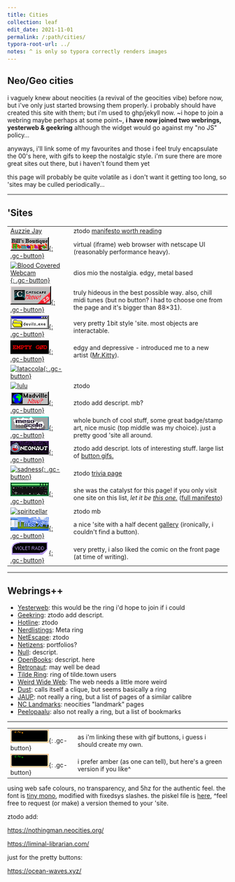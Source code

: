 ```yaml
---
title: Cities
collection: leaf
edit_date: 2021-11-01
permalink: /:path/cities/
typora-root-url: ../
notes: ^ is only so typora correctly renders images
---
```

## Neo/Geo cities

i vaguely knew about neocities (a revival of the geocities vibe) before now, but i've only just started browsing them properly. i probably should have created this site with them; but i'm used to ghp/jekyll now. ~i hope to join a webring maybe perhaps at some point~, **i have now joined two webrings, yesterweb & geekring** although the widget would go against my "no JS" policy…

anyways, i'll link some of my favourites and those i feel truly encapsulate the 00's here, with gifs to keep the nostalgic style. i'm sure there are  more great sites out there, but i haven't found them yet

this page will probably be quite volatile as i don't want it getting too long, so 'sites may be culled periodically…

---

## 'Sites

|  |  |
|---|---|
| [Auzzie Jay](https://auzziejay.com/) | ztodo [manifesto worth reading](https://auzziejay.com/goodbye/) |
| [![Bill's World](/assets/images/web/cities/bills-world.gif){: .gc-button}](https://billsworld.neocities.org/) | virtual (iframe) web browser with netscape UI (reasonably performance heavy). |
| [![Blood Covered Webcam](ztodo){: .gc-button}](https://bloodcoveredwebcam.neocities.org/) | dios mio the nostalgia. edgy, metal based |
| [![Cameron's World](/assets/images/web/cities/cams-world.png){: .gc-button}](https://www.cameronsworld.net/) | truly hideous in the best possible way. also, chill midi tunes (but no button? i had to choose one from the page and it's bigger than 88×31). |
| [![devils.exe](/assets/images/web/cities/devils.gif){: .gc-button}](https://devils.neocities.org/) | very pretty 1bit style 'site. most objects are interactable. |
| [![EMPTY GØD](/assets/images/web/cities/empty-god.gif){: .gc-button}](https://emptygod.neocities.org/) | edgy and depressive - introduced me to a new artist ([Mr.Kitty](https://emptygod.neocities.org/mrkitty.html)). |
| [![lataccola](ztodo){: .gc-button}](https://lataccola.neocities.org/) |  |
| [![lulu](ztodo)](https://lu.tiny-universes.net/index2.html) | ztodo |
| [![madville](/assets/images/web/cities/madville.gif){: .gc-button}](https://madville.neocities.org/) | ztodo add descript. mb? |
| [![meso](/assets/images/web/cities/meso.gif){: .gc-button}](https://mesoscale.neocities.org//) | whole bunch of cool stuff, some great badge/stamp art, nice music (top middle was my choice). just a pretty good 'site all around. |
| [![Neonauticon](/assets/images/web/cities/neonaut.png){: .gc-button}](https://neonaut.neocities.org/) | ztodo add descript. lots of interesting stuff. large list of [button gifs.](https://neonaut.neocities.org/cyber/88x31.html) |
| [![sadness](ztodo){: .gc-button}](https://rainy.gay/) | ztodo [trivia page](https://rainy.gay/trivia.html) |
| [![sadness](/assets/images/web/cities/sadness.gif){: .gc-button}](https://sadgrl.online/about/) | she was the catalyst for this page! if you only visit one site on this list, _let it be [this one.](https://sadgrl.online/newoldweb/surftheweb.html)_ ([full manifesto](https://sadgrl.online/newoldweb/manifesto_full.html)) |
| [![spiritcellar](ztodo)](https://spiritcellar.neocities.org/links.html) | ztodo mb |
| [![Quartz OSC Chip](/assets/images/web/cities/quartz-osc.gif){: .gc-button}](https://quartzosc-chip.neocities.org/) | a nice 'site with a half decent [gallery](https://quartzosc-chip.neocities.org/gallery.html) (ironically, i couldn't find a button). |
| [![violet radd](/assets/images/web/cities/violet-radd.gif){: .gc-button}](https://violetradd.com/) | very pretty, i also liked the comic on the front page (at time of writing). |

---

## Webrings++

* [Yesterweb](https://yesterweb.neocities.org/webring/): this would be the ring i'd hope to join if i could
* [Geekring](http://geekring.net/site/6/frameset): ztodo add descript. 
* [Hotline](https://hotlinewebring.club/): ztodo
* [Nerdlistings](https://nerdlistings.info/): Meta ring
* [NetEscape](https://netescape.xyz/): ztodo
* [Netizens](https://netizensring.link/): portfolios?
* [Null](https://nuthead.neocities.org/ring/): descript.
* [OpenBooks](https://openbooks.neocities.org/webring.html): descript. here
* [Retronaut](https://webring.dinhe.net/): may well be dead
* [Tilde Ring](https://tilde.town/~eeeeeta/ring/join.html): ring of tilde.town users
* [Weird Wide Web](https://weirdwidewebring.net/): The web needs a little more weird
* [Dust](https://dust.kuchiki.net/members.php): calls itself a clique, but seems basically a ring
* [JAUP](https://www.geocities.ws/jaup/jaup.htm): not really a ring, but a list of pages of a similar calibre
* [NC Landmarks](https://neo-neighborhoods.neocities.org/geocities/features/landmark/): neocities "landmark" pages
* [Peelopaalu](https://peelopaalu.neocities.org/index.html): also not really a ring, but a list of bookmarks

---

|                                                              |                                                              |
| ------------------------------------------------------------ | ------------------------------------------------------------ |
| ![Zeus' Button](/assets/images/button.gif){: .gc-button}     | as i'm linking these with gif buttons, i guess i should create my own. |
| ![Zeus' Button green version](/assets/images/button-green.gif){: .gc-button} | i prefer amber (as one can tell), but here's a green version if you like^ |

using web safe colours, no transparency, and 5hz for the authentic feel. the font is [tiny mono](/other/fonts#various-pixelfonts), modified with fixedsys slashes. the piskel file is [here](/assets/images/web/cities/button.piskel), ^feel free to request (or make) a version themed to your 'site.





ztodo add: 

https://nothingman.neocities.org/

https://liminal-librarian.com/



just for the pretty buttons:

https://ocean-waves.xyz/
